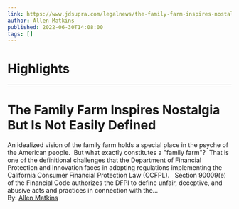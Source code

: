 ```yaml
---
link: https://www.jdsupra.com/legalnews/the-family-farm-inspires-nostalgia-but-6783989/
author: Allen Matkins
published: 2022-06-30T14:08:00
tags: []
---
```

# Highlights


---
# The Family Farm Inspires Nostalgia But Is Not Easily Defined
An idealized vision of the family farm holds a special place in the psyche of the American people.  But what exactly constitutes a "family farm"?  That is one of the definitional challenges that the Department of Financial Protection and Innovation faces in adopting regulations implementing the California Consumer Financial Protection Law (CCFPL).   Section 90009(e) of the Financial Code authorizes the DFPI to define unfair, deceptive, and abusive acts and practices in connection with the...  
By: [Allen Matkins](https://www.jdsupra.com/profile/allenmatkins/)